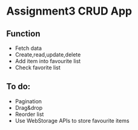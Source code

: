 # Assignment3 CRUD App

## Function
- Fetch data
- Create,read,update,delete
- Add item into favourite list
- Check favorite list
## To do:
- Pagination
- Drag&drop
- Reorder list
- Use WebStorage APIs to store favourite items
